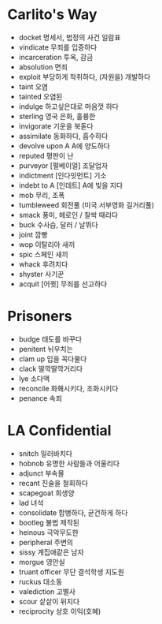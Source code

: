 # Carlito's Way
* docket   명세서, 법정의 사건 일람표
* vindicate   무죄를 입증하다
* incarceration   투옥, 감금
* absolution   면죄
* exploit   부당하게 착취하다, (자원을) 개발하다
* taint    오염
* tainted   오염된
* indulge   하고싶은대로 마음껏 하다
* sterling   영국 은화, 훌륭한
* invigorate   기운을 북돋다
* assimilate   동화하다, 흡수하다
* devolve upon A   A에 양도하다
* reputed   평판이 난
* purveyor   [펄베이얼] 조달업자
* indictment   [인다잇먼트] 기소
* indebt to A  [인데트] A에 빚을 지다
* mob   무리, 조폭
* tumbleweed   회전풀 (미국 서부영화 길거리풀)
* smack   풍미, 헤로인 / 찰싹 때리다
* buck   수사슴, 달러 / 날뛰다
* joint   깜빵
* wop   이탈리아 새끼
* spic   스페인 새끼
* whack   후려치다
* shyster   사기꾼
* acquit   [어큇] 무죄를 선고하다

# Prisoners
* budge   태도를 바꾸다
* penitent   뉘우치는
* clam up   입을 꼭다물다
* clack   딸깍딸깍거리다
* lye   소다액
* reconcile   화홰시키다, 조화시키다
* penance   속죄

# LA Confidential
* snitch   일러바치다
* hobnob   유명한 사람들과 어울리다
* adjunct   부속물
* recant   진술을 철회하다
* scapegoat   희생양
* lad   녀석
* consolidate   합병하다, 굳건하게 하다
* bootleg   불법 제작된
* heinous   극악무도한
* peripheral   주변의 
* sissy   계집애같은 남자
* morgue   영안실
* truant officer   무단 결석학생 지도원
* ruckus   대소동
* valediction   고별사
* scour   샅샅이 뒤지다 
* reciprocity   상호 이익(호혜)
